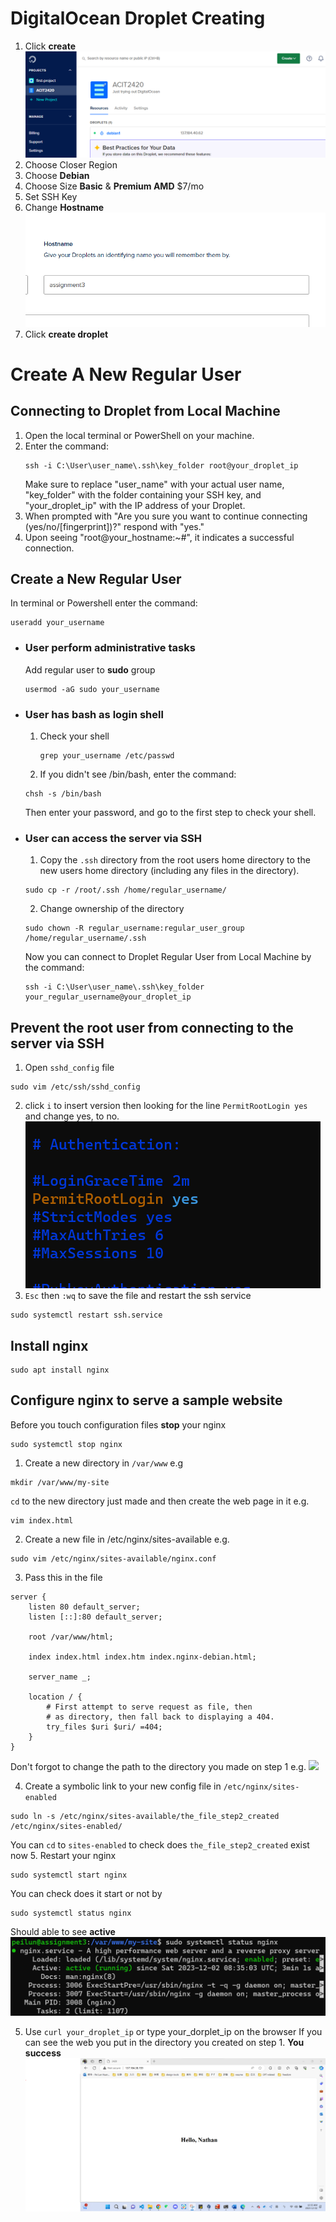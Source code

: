 # DigitalOcean Droplet Creating

1. Click **create**
   ![](/images/DO_create.png)
2. Choose Closer Region
3. Choose **Debian**
4. Choose Size **Basic** & **Premium AMD** $7/mo
5. Set SSH Key
6. Change **Hostname**
   ![](/images/Hostname.png)
7. Click **create droplet**

# Create A New Regular User

## Connecting to Droplet from Local Machine

1. Open the local terminal or PowerShell on your machine.
2. Enter the command:
   ```
   ssh -i C:\User\user_name\.ssh\key_folder root@your_droplet_ip
   ```
   Make sure to replace "user_name" with your actual user name, "key_folder" with the folder containing your SSH key, and "your_droplet_ip" with the IP address of your Droplet.
3. When prompted with "Are you sure you want to continue connecting (yes/no/[fingerprint])?" respond with "yes."
4. Upon seeing "root@your_hostname:~#", it indicates a successful connection.

## Create a New Regular User

In terminal or Powershell enter the command:

```
useradd your_username
```

- ### User perform administrative tasks
  Add regular user to **sudo** group
  ```
  usermod -aG sudo your_username
  ```
- ### User has bash as login shell
  1. Check your shell
     ```
     grep your_username /etc/passwd
     ```
  2. If you didn't see /bin/bash, enter the command:
  ```
  chsh -s /bin/bash
  ```
  Then enter your password, and go to the first step to check your shell.
- ### User can access the server via SSH

  1. Copy the `.ssh` directory from the root users home directory to the new users home directory (including any files in the directory).

  ```
  sudo cp -r /root/.ssh /home/regular_username/
  ```

  2. Change ownership of the directory

  ```
  sudo chown -R regular_username:regular_user_group /home/regular_username/.ssh

  ```

  Now you can connect to Droplet Regular User from Local Machine by the command:

  ```
  ssh -i C:\User\user_name\.ssh\key_folder your_regular_username@your_droplet_ip
  ```

## Prevent the root user from connecting to the server via SSH

1. Open `sshd_config` file

```
sudo vim /etc/ssh/sshd_config
```

2. click `i` to insert version then looking for the line `PermitRootLogin yes` and change yes, to no.
   ![](/images/prime_login.png)
3. `Esc` then `:wq` to save the file and restart the ssh service

```
sudo systemctl restart ssh.service
```

## Install nginx

```
sudo apt install nginx
```

## Configure nginx to serve a sample website

Before you touch configuration files **stop** your nginx

```
sudo systemctl stop nginx
```

1. Create a new directory in `/var/www`
   e.g

```
mkdir /var/www/my-site
```

`cd` to the new directory just made and then create the web page in it
e.g.

```
vim index.html
```

2. Create a new file in /etc/nginx/sites-available
   e.g.

```
sudo vim /etc/nginx/sites-available/nginx.conf
```

3. Pass this in the file

```
server {
	listen 80 default_server;
	listen [::]:80 default_server;

	root /var/www/html;

	index index.html index.htm index.nginx-debian.html;

	server_name _;

	location / {
		# First attempt to serve request as file, then
		# as directory, then fall back to displaying a 404.
		try_files $uri $uri/ =404;
	}
}
```

Don't forgot to change the path to the directory you made on step 1
e.g.
![](/images/root.png)

4. Create a symbolic link to your new config file in `/etc/nginx/sites-enabled`

```
sudo ln -s /etc/nginx/sites-available/the_file_step2_created /etc/nginx/sites-enabled/
```

You can `cd` to `sites-enabled` to check does `the_file_step2_created` exist now 5. Restart your nginx

```
sudo systemctl start nginx
```

You can check does it start or not by

```
sudo systemctl status nginx
```

Should able to see **active**
![](/images/status.png)

5. Use `curl your_droplet_ip` or type your_dorplet_ip on the browser
   If you can see the web you put in the directory you created on step 1.
   **You success**
   ![](/images/hi.png)
